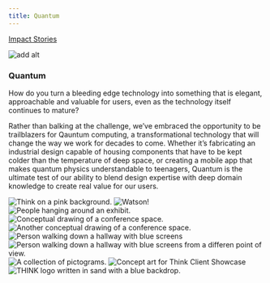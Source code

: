 ```yaml
---
title: Quantum
---
```


<grid className="background--nopadding">
<column lg="16">

<p><icon className="icon--left" color="blue" name="ArrowLeft24" inline="true"></icon>  <a href="/impact"><span>Impact Stories</span></a></p>

</column>
</grid>

<grid classname="background-bleed">
<column lg="16">

![add alt](/images/Image_1.png)

</column>
</grid>

<grid background="gray-10">
<column md="2" lg="4">

### Quantum

</column>

<column md="5" lg="8">

<p size="lg">How do you turn a bleeding edge technology into something that is elegant, approachable and valuable for users, even as the technology itself continues to mature?</p>

<p size="lg">Rather than balking at the challenge, we’ve embraced the opportunity to be trailblazers for Qauntum computing, a transformational technology that will change the way we work for decades to come. Whether it’s fabricating an industrial design capable of housing components that have to be kept colder than the temperature of deep space, or creating a mobile app that makes quantum physics understandable to teenagers, Quantum is the ultimate test of our ability to blend design expertise with deep domain knowledge to create real value for our users.</p>

<icon name="ArrowDown32"></icon>

</column>
</grid>

<grid background="gray-10">
<column bleed={true} lg="12" offset_lg="4">

<img alt="Think on a pink background." src="images/Image_2.png">

</column>
<column bleed={true} md="5" lg="8" offset_lg="4">

<img alt="Watson!" src="images/Image_3.png">

</column>
<column bleed={true} md="3" lg="4">

<img alt="People hanging around an exhibit." src="images/Image_4.png">

</column>
<column bleed={true} md="4" lg="6" offset_lg="4">

<img alt="Conceptual drawing of a conference space." src="images/Image_5.png">

</column>
<column bleed={true} md="4" lg="6">

<img alt="Another conceptual drawing of a conference space." src="images/Image_6.png">

</column>
<column bleed={true} md="5" lg="8" offset_lg="4">

<img alt="Person walking down a hallway with blue screens" src="images/Image_7.png">

</column>
<column bleed={true} md="3" lg="4">

<img alt="Person walking down a hallway with blue screens from a differen point of view." src="images/Image_8.png">

</column>
<column bleed={true} md="3" lg="4" offset_lg="4">

<img alt="A collection of pictograms." src="images/Image_9.png">

</column>
<column bleed={true} md="5" lg="8"">

<img alt="Concept art for Think Client Showcase" src="images/Image_10.png">

</column>
<column bleed={true} md="5" lg="8" offset_lg="4">

<img alt="THINK logo written in sand with a blue backdrop." src="images/Image_11.png">

</column>
</grid>
